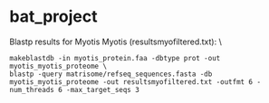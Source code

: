 # bat_project


Blastp results for Myotis Myotis (resultsmyofiltered.txt): \
```
makeblastdb -in myotis_protein.faa -dbtype prot -out myotis_myotis_proteome \
blastp -query matrisome/refseq_sequences.fasta -db myotis_myotis_proteome -out resultsmyofiltered.txt -outfmt 6 -num_threads 6 -max_target_seqs 3
```
